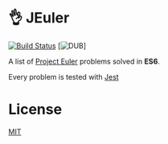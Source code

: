 # 👌 JEuler

[![Build Status](https://travis-ci.org/micheleriva/Jeuler.svg?branch=master)](https://travis-ci.org/micheleriva/Jeuler)
[![DUB](https://img.shields.io/dub/l/vibe-d.svg)]

A list of [Project Euler](https://projecteuler.net) problems solved in **ES6**.

Every problem is tested with [Jest](https://facebook.github.io/jest/)

# License

[MIT](/LICENSE.md)